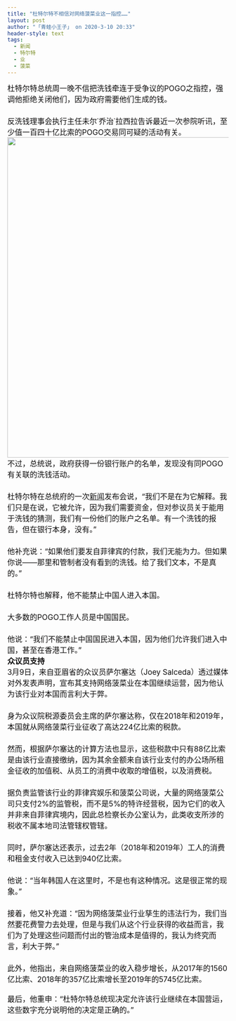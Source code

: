 ```yaml
---
title: "杜特尔特不相信对网络菠菜业这一指控……"
layout: post
author: "「青蛙小王子」 on 2020-3-10 20:33"
header-style: text
tags:
  - 新闻
  - 特尔特
  - 业
  - 菠菜
---
```


<head></head>
<body>
 <div align="left"> 
  <font style="color:rgb(16, 15, 15)"><font face="-apple-system-font, BlinkMacSystemFont, &amp;quot"><font style="font-size:17px">杜特尔特总统周一晚不信把洗钱牵连于受争议的POGO之指控，强调他拒绝关闭他们，因为政府需要他们生成的钱。<br> </font></font></font> 
 </div> 
 <div align="left"> 
  <font style="color:rgb(16, 15, 15)"><font face="-apple-system-font, BlinkMacSystemFont, &amp;quot"><font style="font-size:17px">　　</font></font></font> 
 </div> 
 <div align="left"> 
  <font style="color:rgb(16, 15, 15)"><font face="-apple-system-font, BlinkMacSystemFont, &amp;quot"><font style="font-size:17px">反洗钱理事会执行主任未尔˙乔治˙拉西拉告诉最近一次参院听讯，至少值一百四十亿比索的POGO交易同可疑的活动有关。</font></font></font> 
 </div> 
 <div align="center"> 
  <font style="color:rgb(16, 15, 15)"><font face="-apple-system-font, BlinkMacSystemFont, &amp;quot"><font style="font-size:17px"> 
     <ignore_js_op> 
      <img aid="1340404" src="https://bbs.boniu123.cc/data/attachment/forum/202003/10/105251khqirppaknhvamh6.jpg" zoomfile="data/attachment/forum/202003/10/105251khqirppaknhvamh6.jpg" file="data/attachment/forum/202003/10/105251khqirppaknhvamh6.jpg" width="730" inpost="1"> 
      <div class="tip tip_4 aimg_tip" id="aimg_1340404_menu" style="position: absolute; display: none" disautofocus="true"> 
       <div class="xs0"> 
        <p><strong>00.webp (1).jpg</strong> <em class="xg1">(82.04 KB, 下载次数: 0)</em></p> 
        <p> <a href="forum.php?mod=attachment&amp;aid=MTM0MDQwNHw0NDU3NjIxMHwxNTgzOTAzNDQ0fDB8NTc3MzA5&amp;nothumb=yes" target="_blank">下载附件</a> &nbsp;<a href="javascript:;" onclick="showWindow(this.id, this.getAttribute('url'), 'get', 0);" id="savephoto_1340404" url="home.php?mod=spacecp&amp;ac=album&amp;op=saveforumphoto&amp;aid=1340404&amp;handlekey=savephoto_1340404">保存到相册</a> </p> 
        <p class="xg1 y"><span title="2020-3-10 10:52">昨天&nbsp;10:52</span> 上传</p> 
       </div> 
       <div class="tip_horn"></div> 
      </div> 
     </ignore_js_op> </font></font></font> 
 </div> 
 <div align="left"> 
  <font style="color:rgb(16, 15, 15)"><font face="-apple-system-font, BlinkMacSystemFont, &amp;quot"><font style="font-size:17px">不过，总统说，政府获得一份银行账户的名单，发现没有同POGO有关联的洗钱活动。</font></font></font> 
 </div> 
 <div align="left"> 
  <font style="color:rgb(16, 15, 15)"><font face="-apple-system-font, BlinkMacSystemFont, &amp;quot"><font style="font-size:17px">　　</font></font></font> 
 </div> 
 <div align="left"> 
  <font style="color:rgb(16, 15, 15)"><font face="-apple-system-font, BlinkMacSystemFont, &amp;quot"><font style="font-size:17px">杜特尔特在总统府的一次<a href="https://bbs.boniu123.cc/forum-279-1.html" target="_blank" class="relatedlink">新闻</a>发布会说，“我们不是在为它解释。我们只是在说，它被允许，因为我们需要资金，但对参议员关于能用于洗钱的猜测，我们有一份他们的账户之名单。有一个洗钱的报告，但在银行本身，没有。”</font></font></font> 
 </div> 
 <div align="left"> 
  <font style="color:rgb(16, 15, 15)"><font face="-apple-system-font, BlinkMacSystemFont, &amp;quot"><font style="font-size:17px">　　</font></font></font> 
 </div> 
 <div align="left"> 
  <font style="color:rgb(16, 15, 15)"><font face="-apple-system-font, BlinkMacSystemFont, &amp;quot"><font style="font-size:17px">他补充说：“如果他们要发自菲律宾的付款，我们无能为力。但如果你说——那里和管制者没有看到的洗钱。给了我们文本，不是真的。”</font></font></font> 
 </div> 
 <div align="left"> 
  <font style="color:rgb(16, 15, 15)"><font face="-apple-system-font, BlinkMacSystemFont, &amp;quot"><font style="font-size:17px">　　</font></font></font> 
 </div> 
 <div align="left"> 
  <font style="color:rgb(16, 15, 15)"><font face="-apple-system-font, BlinkMacSystemFont, &amp;quot"><font style="font-size:17px">杜特尔特也解释，他不能禁止中国人进入本国。</font></font></font> 
 </div> 
 <div align="left"> 
  <font style="color:rgb(16, 15, 15)"><font face="-apple-system-font, BlinkMacSystemFont, &amp;quot"><font style="font-size:17px">　　</font></font></font> 
 </div> 
 <div align="left"> 
  <font style="color:rgb(16, 15, 15)"><font face="-apple-system-font, BlinkMacSystemFont, &amp;quot"><font style="font-size:17px">大多数的POGO工作人员是中国国民。</font></font></font> 
 </div> 
 <div align="left"> 
  <font style="color:rgb(16, 15, 15)"><font face="-apple-system-font, BlinkMacSystemFont, &amp;quot"><font style="font-size:17px">　　</font></font></font> 
 </div> 
 <div align="left"> 
  <font style="color:rgb(16, 15, 15)"><font face="-apple-system-font, BlinkMacSystemFont, &amp;quot"><font style="font-size:17px">他说：“我们不能禁止中国国民进入本国，因为他们允许我们进入中国，甚至在香港工作。”</font></font></font> 
 </div> 
 <div align="left"> 
  <font style="color:rgb(16, 15, 15)"><font face="-apple-system-font, BlinkMacSystemFont, &amp;quot"><font style="font-size:17px"> </font></font></font> 
 </div> 
 <div align="left"> 
  <font style="color:rgb(16, 15, 15)"><font face="-apple-system-font, BlinkMacSystemFont, &amp;quot"><font style="font-size:17px"><strong>众议员支持</strong></font></font></font> 
 </div> 
 <div align="left"> 
  <font style="color:rgb(16, 15, 15)"><font face="-apple-system-font, BlinkMacSystemFont, &amp;quot"><font style="font-size:17px"> </font></font></font> 
 </div> 
 <div align="left"> 
  <font style="color:rgb(16, 15, 15)"><font face="-apple-system-font, BlinkMacSystemFont, &amp;quot"><font style="font-size:17px">3月9日，来自亚眉省的众议员萨尔塞达（Joey Salceda）透过媒体对外发表声明，宣布其支持网络菠菜业在本国继续运营，因为他认为该行业对本国而言利大于弊。</font></font></font> 
 </div> 
 <div align="left"> 
  <font style="color:rgb(16, 15, 15)"><font face="-apple-system-font, BlinkMacSystemFont, &amp;quot"><font style="font-size:17px">　　</font></font></font> 
 </div> 
 <div align="left"> 
  <font style="color:rgb(16, 15, 15)"><font face="-apple-system-font, BlinkMacSystemFont, &amp;quot"><font style="font-size:17px">身为众议院税源委员会主席的萨尔塞达称，仅在2018年和2019年，本国就从网络菠菜行业征收了高达224亿比索的税款。</font></font></font> 
 </div> 
 <div align="left"> 
  <font style="color:rgb(16, 15, 15)"><font face="-apple-system-font, BlinkMacSystemFont, &amp;quot"><font style="font-size:17px">　　</font></font></font> 
 </div> 
 <div align="left"> 
  <font style="color:rgb(16, 15, 15)"><font face="-apple-system-font, BlinkMacSystemFont, &amp;quot"><font style="font-size:17px">然而，根据萨尔塞达的计算方法也显示，这些税款中只有88亿比索是由该行业直接缴纳，因为其余金额来自该行业支付的办公场所租金征收的加值税、从员工的消费中收取的增值税，以及消费税。</font></font></font> 
 </div> 
 <div align="left"> 
  <font style="color:rgb(16, 15, 15)"><font face="-apple-system-font, BlinkMacSystemFont, &amp;quot"><font style="font-size:17px">　　</font></font></font> 
 </div> 
 <div align="left"> 
  <font style="color:rgb(16, 15, 15)"><font face="-apple-system-font, BlinkMacSystemFont, &amp;quot"><font style="font-size:17px">据负责监管该行业的菲律宾娱乐和菠菜公司说，大量的网络菠菜公司只支付2%的监管税，而不是5%的特许经营税，因为它们的收入并非来自菲律宾境内，因此总检察长办公室认为，此类收支所涉的税收不属本地司法管辖权管辖。</font></font></font> 
 </div> 
 <div align="left"> 
  <font style="color:rgb(16, 15, 15)"><font face="-apple-system-font, BlinkMacSystemFont, &amp;quot"><font style="font-size:17px">　　</font></font></font> 
 </div> 
 <div align="left"> 
  <font style="color:rgb(16, 15, 15)"><font face="-apple-system-font, BlinkMacSystemFont, &amp;quot"><font style="font-size:17px">同时，萨尔塞达还表示，过去2年（2018年和2019年）工人的消费和租金支付收入已达到940亿比索。</font></font></font> 
 </div> 
 <div align="left"> 
  <font style="color:rgb(16, 15, 15)"><font face="-apple-system-font, BlinkMacSystemFont, &amp;quot"><font style="font-size:17px">　　</font></font></font> 
 </div> 
 <div align="left"> 
  <font style="color:rgb(16, 15, 15)"><font face="-apple-system-font, BlinkMacSystemFont, &amp;quot"><font style="font-size:17px">他说：“当年韩国人在这里时，不是也有这种情况。这是很正常的现象。”</font></font></font> 
 </div> 
 <div align="left"> 
  <font style="color:rgb(16, 15, 15)"><font face="-apple-system-font, BlinkMacSystemFont, &amp;quot"><font style="font-size:17px">　　</font></font></font> 
 </div> 
 <div align="left"> 
  <font style="color:rgb(16, 15, 15)"><font face="-apple-system-font, BlinkMacSystemFont, &amp;quot"><font style="font-size:17px">接着，他又补充道：“因为网络菠菜业行业孳生的违法行为，我们当然要花费警力去处理，但是与我们从这个行业获得的收益而言，我们为了处理这些问题而付出的管治成本是值得的，我认为终究而言，利大于弊。”</font></font></font> 
 </div> 
 <div align="left"> 
  <font style="color:rgb(16, 15, 15)"><font face="-apple-system-font, BlinkMacSystemFont, &amp;quot"><font style="font-size:17px">　　</font></font></font> 
 </div> 
 <div align="left"> 
  <font style="color:rgb(16, 15, 15)"><font face="-apple-system-font, BlinkMacSystemFont, &amp;quot"><font style="font-size:17px">此外，他指出，来自网络菠菜业的收入稳步增长，从2017年的1560亿比索、2018年的357亿比索增长至2019年的5745亿比索。</font></font></font> 
 </div> 
 <div align="left"> 
  <font style="color:rgb(16, 15, 15)"><font face="-apple-system-font, BlinkMacSystemFont, &amp;quot"><font style="font-size:17px"><br> </font></font></font> 
 </div> 
 <div align="left"> 
  <font style="color:rgb(16, 15, 15)"><font face="-apple-system-font, BlinkMacSystemFont, &amp;quot"><font style="font-size:17px">最后，他重申：“杜特尔特总统现决定允许该行业继续在本国营运，这些数字充分说明他的决定是正确的。”</font></font></font> 
 </div>
 <font style="font-size:18px"><br> </font>
 <br> 
 <br>
</body>


